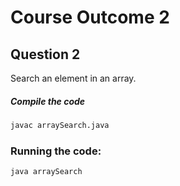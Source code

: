 # Course Outcome 2
## Question 2
Search an element in an array.


##### Compile the code


```sh
javac arraySearch.java
```

### Running the code:

```sh
java arraySearch
```
